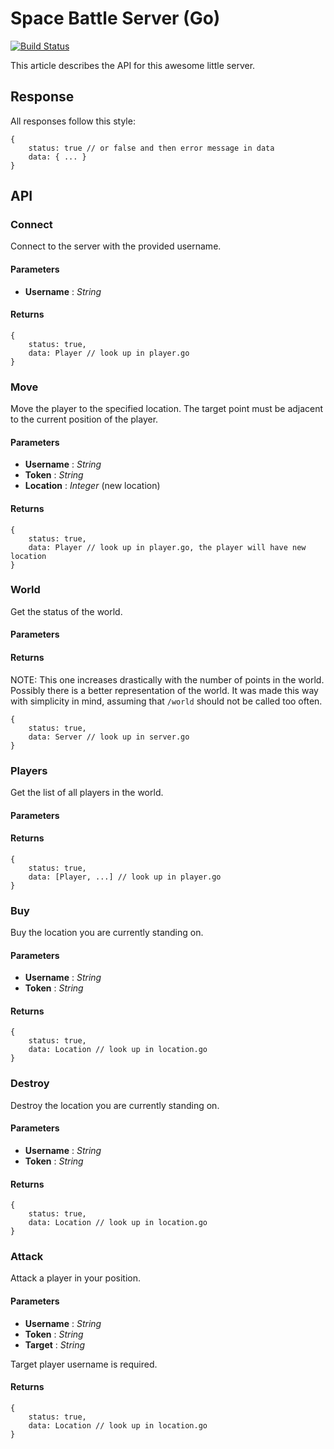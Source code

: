 # Space Battle Server (Go)

[![Build Status](https://travis-ci.org/BeLuckyDaf/go-space-battle-server.svg?branch=master)](https://travis-ci.org/BeLuckyDaf/go-space-battle-server)

This article describes the API for this awesome little server.

## Response
All responses follow this style: 
````
{
    status: true // or false and then error message in data
    data: { ... }
}
````

## API

### Connect
Connect to the server with the provided username.

#### Parameters
* **Username** : _String_

#### Returns
````
{
    status: true,
    data: Player // look up in player.go
}
````

### Move
Move the player to the specified location. The target point must be adjacent
to the current position of the player.

#### Parameters
* **Username** : _String_
* **Token** : _String_
* **Location** : _Integer_ (new location)

#### Returns
````
{
    status: true,
    data: Player // look up in player.go, the player will have new location
}
````

### World
Get the status of the world.

#### Parameters

#### Returns
NOTE: This one increases drastically with the number of points in the world. Possibly there is a better representation of the world. It was made this way with simplicity in mind, assuming that `/world` should not be called too often.
````
{
    status: true,
    data: Server // look up in server.go
}
````

### Players
Get the list of all players in the world.

#### Parameters

#### Returns
````
{
    status: true,
    data: [Player, ...] // look up in player.go
}
````

### Buy
Buy the location you are currently standing on.

#### Parameters
* **Username** : _String_
* **Token** : _String_

#### Returns
````
{
    status: true,
    data: Location // look up in location.go
}
````

### Destroy
Destroy the location you are currently standing on.

#### Parameters
* **Username** : _String_
* **Token** : _String_

#### Returns
````
{
    status: true,
    data: Location // look up in location.go
}
````

### Attack
Attack a player in your position.

#### Parameters
* **Username** : _String_
* **Token** : _String_
* **Target** : _String_

Target player username is required.

#### Returns
````
{
    status: true,
    data: Location // look up in location.go
}
````
